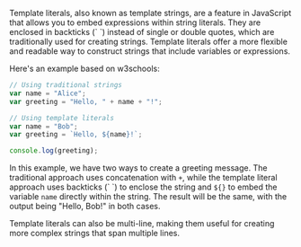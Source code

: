 Template literals, also known as template strings, are a feature in JavaScript that allows you to embed expressions within string literals. They are enclosed in backticks (\` \`) instead of single or double quotes, which are traditionally used for creating strings. Template literals offer a more flexible and readable way to construct strings that include variables or expressions.

Here's an example based on w3schools:

```javascript
// Using traditional strings
var name = "Alice";
var greeting = "Hello, " + name + "!";

// Using template literals
var name = "Bob";
var greeting = `Hello, ${name}!`;

console.log(greeting);
```

In this example, we have two ways to create a greeting message. The traditional approach uses concatenation with `+`, while the template literal approach uses backticks (\` \`) to enclose the string and `${}` to embed the variable `name` directly within the string. The result will be the same, with the output being "Hello, Bob!" in both cases.

Template literals can also be multi-line, making them useful for creating more complex strings that span multiple lines.